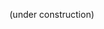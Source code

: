 <!--right-side-panel
![huiyu](/huiyu.jpg)
-->

<!--content-panel
Huiyu Wang is a first-year Ph.D. student in Computer Science at Johns Hopkins University, advised by Bloomberg Distinguished Professor Alan Yuille. He received his M.S. in Electrical Engineering at University of California, Los Angeles in 2017 and B.S. in Information Engineering at Shanghai Jiao Tong University in 2015. He also spent a wonderful summer at TuSimple. His research interests are computer vision and machine learning.
-->

(under construction)
